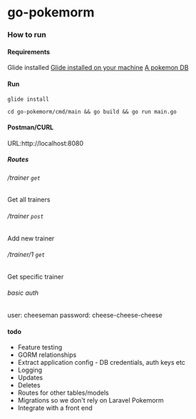 # go-pokemorm

### How to run

#### Requirements
Glide installed
[Glide installed on your machine](https://glide.sh/)
[A pokemon DB](https://github.com/marty-crane/pokemORM)

#### Run
`glide install`

`cd go-pokemorm/cmd/main && go build && go run main.go`

#### Postman/CURL
URL:http://localhost:8080
##### Routes
###### /trainer `get`
Get all trainers
###### /trainer `post`
Add new trainer
###### /trainer/1 `get`
Get specific trainer
###### basic auth
user: cheeseman
password: cheese-cheese-cheese

#### todo
- Feature testing
- GORM relationships
- Extract application config - DB credentials, auth keys etc
- Logging
- Updates
- Deletes
- Routes for other tables/models
- Migrations so we don't rely on Laravel Pokemorm
- Integrate with a front end
